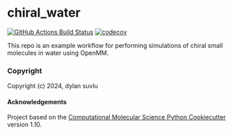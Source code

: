 chiral_water
==============================
[//]: # (Badges)
[![GitHub Actions Build Status](https://github.com/REPLACE_WITH_OWNER_ACCOUNT/openmm_chial_water/workflows/CI/badge.svg)](https://github.com/REPLACE_WITH_OWNER_ACCOUNT/openmm_chial_water/actions?query=workflow%3ACI)
[![codecov](https://codecov.io/gh/REPLACE_WITH_OWNER_ACCOUNT/chiral_water/branch/main/graph/badge.svg)](https://codecov.io/gh/REPLACE_WITH_OWNER_ACCOUNT/chiral_water/branch/main)


This repo is an example workflow for performing simulations of chiral small molecules in water using OpenMM.

### Copyright

Copyright (c) 2024, dylan suvlu


#### Acknowledgements
 
Project based on the 
[Computational Molecular Science Python Cookiecutter](https://github.com/molssi/cookiecutter-cms) version 1.10.
